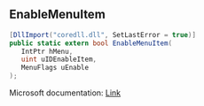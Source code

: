 ## EnableMenuItem

```csharp
[DllImport("coredll.dll", SetLastError = true)]
public static extern bool EnableMenuItem(
   IntPtr hMenu,
   uint uIDEnableItem,
   MenuFlags uEnable
);
```

Microsoft documentation: [Link](https://docs.microsoft.com/en-us/windows/win32/api/winuser/nf-winuser-enablemenuitem)
